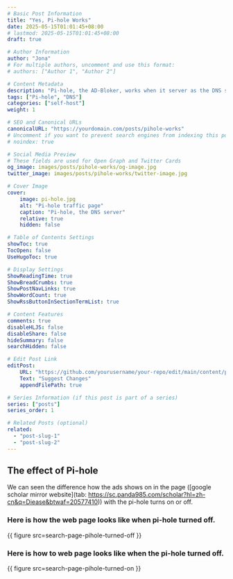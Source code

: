 ```yaml
---
# Basic Post Information
title: "Yes, Pi-hole Works"
date: 2025-05-15T01:01:45+08:00
# lastmod: 2025-05-15T01:01:45+08:00
draft: true 

# Author Information
author: "Jona"
# For multiple authors, uncomment and use this format:
# authors: ["Author 1", "Author 2"]

# Content Metadata
description: "Pi-hole, the AD-Bloker, works when it server as the DNS server."
tags: ["Pi-hole", "DNS"]
categories: ["self-host"]
weight: 1

# SEO and Canonical URLs
canonicalURL: "https://yourdomain.com/posts/pihole-works"
# Uncomment if you want to prevent search engines from indexing this post
# noindex: true

# Social Media Preview
# These fields are used for Open Graph and Twitter Cards
og_image: images/posts/pihole-works/og-image.jpg
twitter_image: images/posts/pihole-works/twitter-image.jpg

# Cover Image
cover:
    image: pi-hole.jpg
    alt: "Pi-hole traffic page"
    caption: "Pi-hole, the DNS server"
    relative: true 
    hidden: false

# Table of Contents Settings
showToc: true
TocOpen: false
UseHugoToc: true

# Display Settings
ShowReadingTime: true
ShowBreadCrumbs: true
ShowPostNavLinks: true
ShowWordCount: true
ShowRssButtonInSectionTermList: true

# Content Features
comments: true
disableHLJS: false
disableShare: false
hideSummary: false
searchHidden: false

# Edit Post Link
editPost:
    URL: "https://github.com/yourusername/your-repo/edit/main/content/posts/pihole-works.md"
    Text: "Suggest Changes"
    appendFilePath: true

# Series Information (if this post is part of a series)
series: ["posts"]
series_order: 1

# Related Posts (optional)
related:
  - "post-slug-1"
  - "post-slug-2"
---
```


## The effect of Pi-hole
We can seen the difference how the ads shows on in the page ([google scholar mirror website](tab: https://sc.panda985.com/scholar?hl=zh-cn&q=Diease&btwaf=20577410)) with the pi-hole turns on or off.
### Here is how the web page looks like when pi-hole turned off.
{{ figure src=search-page-pihole-turned-off }}

### Here is how to web page looks like when the pi-hole turned off.
{{ figure src=search-page-pihole-turned-on }}
